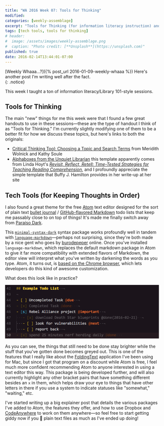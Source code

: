 ```yaml
---
title: "WA 2016 Week 07: Tools for Thinking" 
modified:
categories: [weekly-assemblage]
excerpt: "Tools for Thinking (for information literacy instruction) and Tech Tools for Keeping Thoughts in Order (using Atom and its packages)."
tags: [tech tools, tools for thinking]
# header:
#  image: /assets/images/weekly-assemblage.png
#  caption: "Photo credit: [**Unsplash**](https://unsplash.com)"
published: true
date: 2016-02-14T13:44:01-07:00
---
```

  
[Weekly Whaaa…?]({% post_url 2016-01-09-weekly-whaaa %}) Here's another post I'm writing well after the fact.  
{: .notice}  

This week I taught a ton of information literacy/Library 101-style sessions.  

## Tools for Thinking  

The main "new" things for me this week were that I found a few great handouts to use in these sessions—these are the type of handout I think of as "Tools for Thinking." I'm currently slightly modifying one of them to be a better fit for how we discuss these topics, but here's links to both the originals: 

- [Critical Thinking Tool: Choosing a Topic and Search Terms](http://guides.lib.virginia.edu/vlacrl2014) from Meridith Wolnick and Kathy Soule  
- [Alphaboxes from the Unquiet Librarian](https://theunquietlibrarian.wordpress.com/2016/02/02/helping-students-work-with-informational-text-from-a-z-with-alphaboxes/) this template apparently comes from Linda Hoyt's [_Revisit, Reflect, Retell: Time-Tested Strategies for Teaching Reading Comprehension_](http://www.heinemann.com/products/E02579.aspx), and I profoundly appreciate the simple template that Buffy J. Hamilton provides in her write-up at her site  

## Tech Tools (for Keeping Thoughts in Order)   

I also found a great theme for the free [Atom](https://atom.io) text editor designed for the sort of plain text [bullet journal](http://bulletjournal.com) / [GitHub-flavored Markdown](https://guides.github.com/features/mastering-markdown/) todo lists that keep me passably close to on top of things! It's made me finally switch away from [Paraíso Dark](https://github.com/idleberg/atom-paraiso-dark).    

This [`minimal-syntax-dark`](https://github.com/burodepeper/minimal-syntax-dark) syntax package works profoundly well in tandem with [`language-markdown`](https://atom.io/packages/language-markdown)—perhaps not surprising, since they're both made by a nice gent who goes by [burodepeper](https://github.com/burodepeper) online. Once you've installed `language-markdown`, which replaces the default markdown package in Atom to give it far more compatibility with extended flavors of Markdown, the editor view will interpret what you've written by darkening the words as you type. Atom, it turns out, is [based on the Chrome browser](https://atom.io/docs/v1.5.4/hacking-atom-creating-a-theme#developer-tools), which lets developers do this kind of awesome customization.  

What does this look like in practice?  

![Example Todo List](/assets/images/ExampleTodoList.png)   

As you can see, the things that still need to be done stay brighter while the stuff that you've gotten done becomes greyed out. This is one of the features that I really like about the [FoldingText](http://www.foldingtext.com) application I've been using for Mac, but since I got that program on a discount while Atom is free, I feel much more confident recommending Atom to anyone interested in using a text editor this way. This package is being developed further, and will also currently highlight any other bracket pairs that have something different besides an `x` in them, which helps draw your eye to things that have other letters in there if you use a system to indicate statuses like "somewhat," "waiting," etc.   

I've started writing up a big explainer post that details the various packages I've added to Atom, the features they offer, and how to use Dropbox and [CodeAnywhere](http://codeanywhere.com) to work on them anywhere—so feel free to start getting giddy now if you :raised_hands: plain text files as much as I've ended up doing!  
